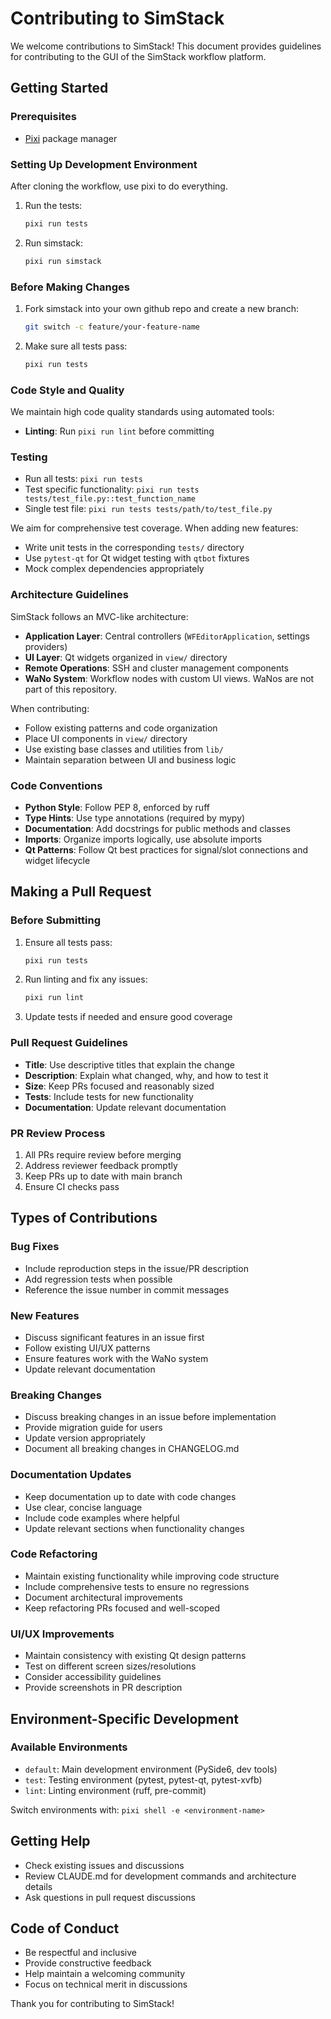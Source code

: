 # Contributing to SimStack

We welcome contributions to SimStack! This document provides guidelines for contributing to the GUI of the SimStack workflow platform.

## Getting Started

### Prerequisites

- [Pixi](https://pixi.sh/) package manager

### Setting Up Development Environment

After cloning the workflow, use pixi to do everything.

1. Run the tests:
   ```bash
   pixi run tests
   ```

2. Run simstack:
   ```bash
   pixi run simstack
   ```

### Before Making Changes

1. Fork simstack into your own github repo and create a new branch:
   ```bash
   git switch -c feature/your-feature-name
   ```

2. Make sure all tests pass:
   ```bash
   pixi run tests
   ```

### Code Style and Quality

We maintain high code quality standards using automated tools:

- **Linting**: Run `pixi run lint` before committing

### Testing

- Run all tests: `pixi run tests`
- Test specific functionality: `pixi run tests tests/test_file.py::test_function_name`
- Single test file: `pixi run tests tests/path/to/test_file.py`

We aim for comprehensive test coverage. When adding new features:
- Write unit tests in the corresponding `tests/` directory
- Use `pytest-qt` for Qt widget testing with `qtbot` fixtures
- Mock complex dependencies appropriately

### Architecture Guidelines

SimStack follows an MVC-like architecture:

- **Application Layer**: Central controllers (`WFEditorApplication`, settings providers)
- **UI Layer**: Qt widgets organized in `view/` directory
- **Remote Operations**: SSH and cluster management components
- **WaNo System**: Workflow nodes with custom UI views. WaNos are not part of this repository.

When contributing:
- Follow existing patterns and code organization
- Place UI components in `view/` directory
- Use existing base classes and utilities from `lib/`
- Maintain separation between UI and business logic

### Code Conventions

- **Python Style**: Follow PEP 8, enforced by ruff
- **Type Hints**: Use type annotations (required by mypy)
- **Documentation**: Add docstrings for public methods and classes
- **Imports**: Organize imports logically, use absolute imports
- **Qt Patterns**: Follow Qt best practices for signal/slot connections and widget lifecycle

## Making a Pull Request

### Before Submitting

1. Ensure all tests pass:
   ```bash
   pixi run tests
   ```

2. Run linting and fix any issues:
   ```bash
   pixi run lint
   ```

3. Update tests if needed and ensure good coverage

### Pull Request Guidelines

- **Title**: Use descriptive titles that explain the change
- **Description**: Explain what changed, why, and how to test it
- **Size**: Keep PRs focused and reasonably sized
- **Tests**: Include tests for new functionality
- **Documentation**: Update relevant documentation

### PR Review Process

1. All PRs require review before merging
2. Address reviewer feedback promptly
3. Keep PRs up to date with main branch
4. Ensure CI checks pass

## Types of Contributions

### Bug Fixes

- Include reproduction steps in the issue/PR description
- Add regression tests when possible
- Reference the issue number in commit messages

### New Features

- Discuss significant features in an issue first
- Follow existing UI/UX patterns
- Ensure features work with the WaNo system
- Update relevant documentation

### Breaking Changes

- Discuss breaking changes in an issue before implementation
- Provide migration guide for users
- Update version appropriately
- Document all breaking changes in CHANGELOG.md

### Documentation Updates

- Keep documentation up to date with code changes
- Use clear, concise language
- Include code examples where helpful
- Update relevant sections when functionality changes

### Code Refactoring

- Maintain existing functionality while improving code structure
- Include comprehensive tests to ensure no regressions
- Document architectural improvements
- Keep refactoring PRs focused and well-scoped

### UI/UX Improvements

- Maintain consistency with existing Qt design patterns
- Test on different screen sizes/resolutions
- Consider accessibility guidelines
- Provide screenshots in PR description

## Environment-Specific Development

### Available Environments

- `default`: Main development environment (PySide6, dev tools)
- `test`: Testing environment (pytest, pytest-qt, pytest-xvfb)
- `lint`: Linting environment (ruff, pre-commit)

Switch environments with: `pixi shell -e <environment-name>`

## Getting Help

- Check existing issues and discussions
- Review CLAUDE.md for development commands and architecture details
- Ask questions in pull request discussions

## Code of Conduct

- Be respectful and inclusive
- Provide constructive feedback
- Help maintain a welcoming community
- Focus on technical merit in discussions

Thank you for contributing to SimStack!
